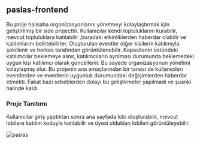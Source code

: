 ## paslas-frontend

Bu proje halısaha orgonizasyonlarını yönetmeyi kolaylaştırmak için geliştirilmiş bir side projecttir. Kullanıcılar kendi topluluklarını kurabilir, mevcut topluluklara katılabilir ,buradaki etkinliklerden haberdar olabilir ve katılımlarını belirtebilirler. Oluşturulan eventler diğer kisilerin katılımıyla şekillenir ve herkes tarafından görüntülenebilir. Kapasitenin üstündeki katılımcılar beklemeye alınır, katılımcıların ayrılması durumunda beklemedeki uygun kişi katılımcı olarak güncellenir. Bu sayede organizasyonun yönetimi kolaylaşmış olur. Bu projenin ana amaçlarından bir tanesi de kullanıcıları eventlerden ve eventlerin uygunluk durumundaki değişimlerden haberdar etmekti. Fakat bazı sebeblerden dolayı bu geliştirmeler yapılmadı ve şuanki halinde kaldı.

### Proje Tanıtımı

Kullanıcılar giriş yaptıktan sonra ana sayfada lobi oluşturabilir, mevcut lobilere katılım koduyla katılabilir ve üyesi oldukları lobileri görüntüleyebilir.

![paslas](https://github.com/user-attachments/assets/5d31a9de-c8b3-406f-ac8a-12596c0f54d5)
